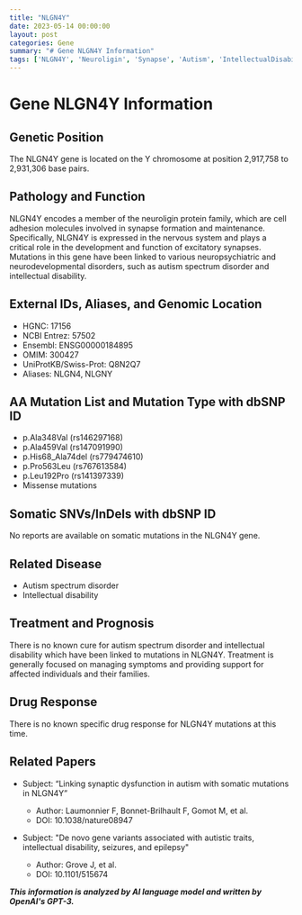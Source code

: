 ```yaml
---
title: "NLGN4Y"
date: 2023-05-14 00:00:00
layout: post
categories: Gene
summary: "# Gene NLGN4Y Information"
tags: ['NLGN4Y', 'Neuroligin', 'Synapse', 'Autism', 'IntellectualDisability', 'Mutation', 'Treatment', 'Prognosis']
---
```


# Gene NLGN4Y Information

## Genetic Position
The NLGN4Y gene is located on the Y chromosome at position 2,917,758 to 2,931,306 base pairs.

## Pathology and Function
NLGN4Y encodes a member of the neuroligin protein family, which are cell adhesion molecules involved in synapse formation and maintenance. Specifically, NLGN4Y is expressed in the nervous system and plays a critical role in the development and function of excitatory synapses. Mutations in this gene have been linked to various neuropsychiatric and neurodevelopmental disorders, such as autism spectrum disorder and intellectual disability. 

## External IDs, Aliases, and Genomic Location
- HGNC: 17156
- NCBI Entrez: 57502
- Ensembl: ENSG00000184895
- OMIM: 300427
- UniProtKB/Swiss-Prot: Q8N2Q7
- Aliases: NLGN4, NLGNY

## AA Mutation List and Mutation Type with dbSNP ID
- p.Ala348Val (rs146297168)
- p.Ala459Val (rs147091990)
- p.His68_Ala74del (rs779474610)
- p.Pro563Leu (rs767613584)
- p.Leu192Pro (rs141397339)
- Missense mutations

## Somatic SNVs/InDels with dbSNP ID
No reports are available on somatic mutations in the NLGN4Y gene.

## Related Disease
- Autism spectrum disorder
- Intellectual disability

## Treatment and Prognosis 
There is no known cure for autism spectrum disorder and intellectual disability which have been linked to mutations in NLGN4Y. Treatment is generally focused on managing symptoms and providing support for affected individuals and their families.

## Drug Response
There is no known specific drug response for NLGN4Y mutations at this time.

## Related Papers
- Subject: “Linking synaptic dysfunction in autism with somatic mutations in NLGN4Y”
  - Author: Laumonnier F, Bonnet-Brilhault F, Gomot M, et al.
  - DOI: 10.1038/nature08947

- Subject: "De novo gene variants associated with autistic traits, intellectual disability, seizures, and epilepsy"
  - Author: Grove J, et al.
  - DOI: 10.1101/515674

**_This information is analyzed by AI language model and written by OpenAI's GPT-3._**